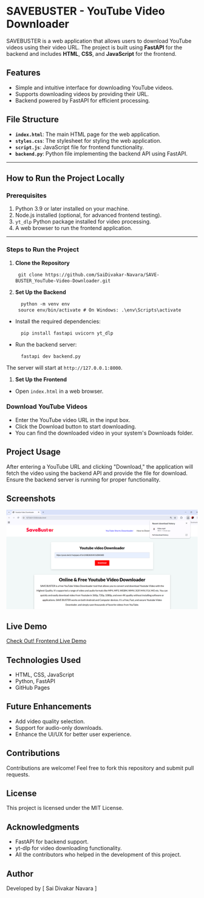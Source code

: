 # SAVEBUSTER - YouTube Video Downloader  

SAVEBUSTER is a web application that allows users to download YouTube videos using their video URL. The project is built using **FastAPI** for the backend and includes **HTML**, **CSS**, and **JavaScript** for the frontend.  

## Features  
- Simple and intuitive interface for downloading YouTube videos.  
- Supports downloading videos by providing their URL.  
- Backend powered by FastAPI for efficient processing.  

## File Structure  
- **`index.html`**: The main HTML page for the web application.  
- **`styles.css`**: The stylesheet for styling the web application.  
- **`script.js`**: JavaScript file for frontend functionality.  
- **`backend.py`**: Python file implementing the backend API using FastAPI.  

---

## How to Run the Project Locally  

### Prerequisites  
1. Python 3.9 or later installed on your machine.  
2. Node.js installed (optional, for advanced frontend testing).  
3. `yt_dlp` Python package installed for video processing.  
4. A web browser to run the frontend application.  

---

### Steps to Run the Project  

1. **Clone the Repository**  

   
        git clone https://github.com/SaiDivakar-Navara/SAVE-BUSTER_YouTube-Video-Downloader.git

2. **Set Up the Backend**  
   
         python -m venv env
        source env/bin/activate # On Windows: .\env\Scripts\activate

- Install the required dependencies:  
 
        pip install fastapi uvicorn yt_dlp

- Run the backend server:  

        fastapi dev backend.py   

The server will start at `http://127.0.0.1:8000`.  

1. **Set Up the Frontend**  
- Open `index.html` in a web browser.

### Download YouTube Videos
- Enter the YouTube video URL in the input box.
- Click the Download button to start downloading.
- You can find the downloaded video in your system's Downloads folder.

## Project Usage
After entering a YouTube URL and clicking "Download," the application will fetch the video using the backend API and provide the file for download. Ensure the backend server is running for proper functionality.

## Screenshots

![Home Page](https://raw.githubusercontent.com/SaiDivakar-Navara/SAVE-BUSTER_YouTube-Video-Downloader/refs/heads/main/Images/Screenshot%202025-01-01%20170004.png)



## Live Demo
[Check Out! Frontend Live Demo](https://saidivakar-navara.github.io/SAVE-BUSTER_YouTube-Video-Downloader/)
## Technologies Used
- HTML, CSS, JavaScript
- Python, FastAPI
- GitHub Pages


## Future Enhancements
- Add video quality selection.
- Support for audio-only downloads.
- Enhance the UI/UX for better user experience.

## Contributions
Contributions are welcome! Feel free to fork this repository and submit pull requests.

## License
This project is licensed under the MIT License.

## Acknowledgments
- FastAPI for backend support.
- yt-dlp for video downloading functionality.
- All the contributors who helped in the development of this project.

## Author
Developed by [ Sai Divakar Navara ]
